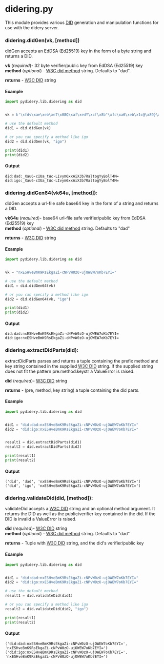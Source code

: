 # didering.py

This module provides various [DID](https://w3c-ccg.github.io/did-spec/) generation and manipulation functions for use with the didery server.

### didering.didGen(vk, [method])
didGen accepts an EdDSA (Ed25519) key in the form of a byte string and returns a DID.

**vk** (_required_)- 32 byte verifier/public key from EdDSA (Ed25519) key  
**method** (_optional_) - [W3C did method](https://w3c-ccg.github.io/did-spec/#specific-did-method-schemes) string. Defaults to "dad". 
  
**returns** - [W3C DID](https://w3c-ccg.github.io/did-spec/) string

#### Example
```python
import pydidery.lib.didering as did


vk = b'\xfdv\xae\xeb\xe7\x08Q\xaf\xedY\xcf\x8b"\xfc\xa6\xeb\x1c@\x89}\xdb\xed\x16\xa5\xb6\x88\x18\xc8\x1a%O\x83'

# use the default method
did1 = did.didGen(vk)

# or you can specify a method like igo
did2 = did.didGen(vk, "igo")

print(did1)
print(did2)
```

#### Output
```
did:dad:_Xau6-cIUa_tWc-LIvym6xxAiX3b7RaltogYyBolT4M=
did:igo:_Xau6-cIUa_tWc-LIvym6xxAiX3b7RaltogYyBolT4M=
```

### didering.didGen64(vk64u, [method]):
didGen accepts a url-file safe base64 key in the form of a string and returns a DID.

**vk64u** (_required_)- base64 url-file safe verifier/public key from EdDSA (Ed25519) key  
**method** (_optional_) - [W3C did method](https://w3c-ccg.github.io/did-spec/#specific-did-method-schemes) string. Defaults to "dad"

**returns** - [W3C DID](https://w3c-ccg.github.io/did-spec/) string

#### Example
```python
import pydidery.lib.didering as did


vk = "nxESHveBmK9RsEkgaZi-cNPvW0zO-ujOWEW7oKb7EYI="

# use the default method
did1 = did.didGen64(vk)

# or you can specify a method like igo
did2 = did.didGen64(vk, "igo")

print(did1)
print(did2)
```

#### Output
```
did:dad:nxESHveBmK9RsEkgaZi-cNPvW0zO-ujOWEW7oKb7EYI=
did:igo:nxESHveBmK9RsEkgaZi-cNPvW0zO-ujOWEW7oKb7EYI=
```

### didering.extractDidParts(did):
extractDidParts parses and returns a tuple containing the prefix method and key string contained in the supplied [W3C DID](https://w3c-ccg.github.io/did-spec/) string. If the supplied string does not fit the pattern pre:method:keystr a ValueError is raised.

**did** (_required_)- [W3C DID](https://w3c-ccg.github.io/did-spec/) string  

**returns** - (pre, method, key string) a tuple containing the did parts. 

#### Example
```python
import pydidery.lib.didering as did


did1 = "did:dad:nxESHveBmK9RsEkgaZi-cNPvW0zO-ujOWEW7oKb7EYI="
did2 = "did:igo:nxESHveBmK9RsEkgaZi-cNPvW0zO-ujOWEW7oKb7EYI="


result1 = did.extractDidParts(did1)
result2 = did.extractDidParts(did2)

print(result1)
print(result2)
```

#### Output
```
('did', 'dad', 'nxESHveBmK9RsEkgaZi-cNPvW0zO-ujOWEW7oKb7EYI=')
('did', 'igo', 'nxESHveBmK9RsEkgaZi-cNPvW0zO-ujOWEW7oKb7EYI=')
```

### didering.validateDid(did, [method]):
validateDid accepts a [W3C DID](https://w3c-ccg.github.io/did-spec/) string and an optional method argument.  It returns the DID as well as the public/verifier key contained in the did.  If the DID is invalid a ValueError is raised.

**did** (_required_)- [W3C DID](https://w3c-ccg.github.io/did-spec/) string  
**method** (_optional_) - [W3C did method](https://w3c-ccg.github.io/did-spec/#specific-did-method-schemes) string. Defaults to "dad"

**returns** - Tuple with [W3C DID](https://w3c-ccg.github.io/did-spec/) string, and the did's verifier/public key

#### Example
```python
import pydidery.lib.didering as did


did1 = "did:dad:nxESHveBmK9RsEkgaZi-cNPvW0zO-ujOWEW7oKb7EYI="
did2 = "did:igo:nxESHveBmK9RsEkgaZi-cNPvW0zO-ujOWEW7oKb7EYI="

# use the default method
result1 = did.validateDid(did1)

# or you can specify a method like igo
result2 = did.validateDid(did2, "igo")

print(result1)
print(result2)
```

#### Output
```
('did:dad:nxESHveBmK9RsEkgaZi-cNPvW0zO-ujOWEW7oKb7EYI=', 'nxESHveBmK9RsEkgaZi-cNPvW0zO-ujOWEW7oKb7EYI=')
('did:igo:nxESHveBmK9RsEkgaZi-cNPvW0zO-ujOWEW7oKb7EYI=', 'nxESHveBmK9RsEkgaZi-cNPvW0zO-ujOWEW7oKb7EYI=')
```